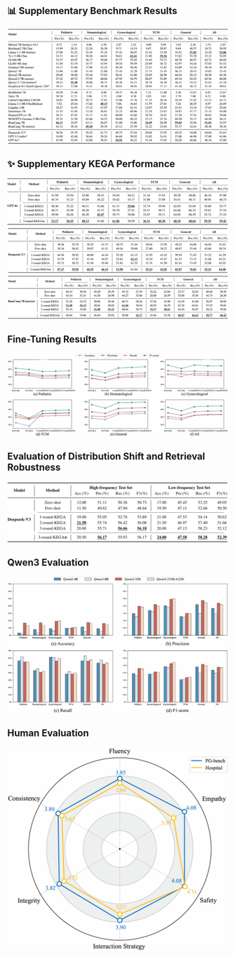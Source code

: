 ## 📊 Supplementary Benchmark Results
<img src="Doc/Pictures/table6.png" alt="table6" border="0">

## ✨ Supplementary KEGA Performance
<img src="Doc/Pictures/table7.png" alt="table7" border="0">
<img src="Doc/Pictures/table8.png" alt="table8" border="0">
<img src="Doc/Pictures/table9.png" alt="table9" border="0">

## Fine-Tuning Results
<img src="Doc/Pictures/figure4.png" alt="figure4" border="0">

## Evaluation of Distribution Shift and Retrieval Robustness
<img src="Doc/Pictures/table10.png" alt="table10" border="0">

## Qwen3 Evaluation
<img src="Doc/Pictures/figure5.png" alt="figure5" border="0">

## Human Evaluation
<img src="Doc/Pictures/figure6.png" alt="figure6" border="0">

